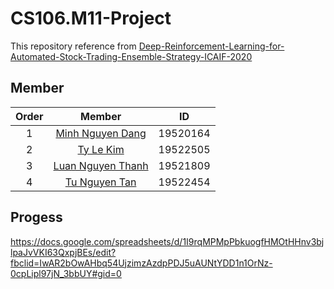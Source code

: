 # CS106.M11-Project
This repository reference from [Deep-Reinforcement-Learning-for-Automated-Stock-Trading-Ensemble-Strategy-ICAIF-2020](https://github.com/AI4Finance-Foundation/Deep-Reinforcement-Learning-for-Automated-Stock-Trading-Ensemble-Strategy-ICAIF-2020)
## Member
|Order|    Member         |  ID        
|:---:| :--------------------:     | :--:       
|1    |    [Minh Nguyen Dang](https://github.com/ELO102)      |  19520164  
|2    |    [Ty Le Kim](https://github.com/kimty15)      |  19522505
|3    |    [Luan Nguyen Thanh](https://github.com/nguyenluan2001)      |  19521809
|4    |    [Tu Nguyen Tan](https://github.com/TanTu1)      |  19522454

## Progess
https://docs.google.com/spreadsheets/d/1I9rqMPMpPbkuogfHMOtHHnv3bjlpaJvVKI63QxpjBEs/edit?fbclid=IwAR2bOwAHbq54UjzimzAzdpPDJ5uAUNtYDD1n1OrNz-0cpLipl97jN_3bbUY#gid=0

